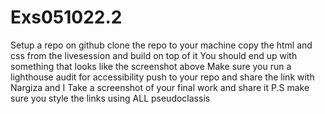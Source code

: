 # Exs051022.2

Setup a repo on github
clone the repo to your machine
copy the html and css from the livesession and build on top of it
You should end up with something that looks like the screenshot above
Make sure you run a lighthouse audit for accessibility
push to your repo and share the link with Nargiza and I
Take a screenshot of your final work and share it
P.S make sure you style the links using ALL pseudoclassis